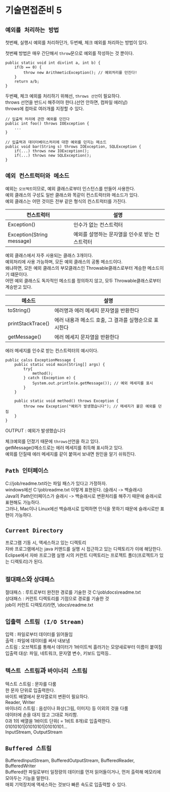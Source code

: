 # 기술면접준비 5


## `예외를 처리하는 방법`
첫번째, 실행시 예외를 처리하던가, 두번째, 체크 예외를 처리하는 방법이 있다.

첫번째 방법은 매우 간단해서 `throw`문으로 예외를 작성하는 것 뿐이다.
~~~
public static void int div(int a, int b) {
	if(b == 0) {
		throw new ArithmeticException(); // 예외처리를 던진다!
	}
	return a/b;
}

~~~
두번째, 체크 예외를 처리하기 위해선, `throws 선언`이 필요하다.  
throws 선언을 반드시 해주어야 한다.(선언 안하면, 컴파일 에러남)  
throws에 컴마로 여러개를 지정할 수 있다.

~~~
// 입출력 처리에 관한 예외를 던진다
public int foo() throws IOException {
	...
}

// 입출력과 데이터베이스처리에 대한 예외를 던지는 메소드
public void bar(String s) throws IOException, SQLException {
	if(...) throws new IOException();
	if(...) throws new SQLException();
}
~~~


## `예외 컨스트럭터와 메소드`
예외는 `오브젝트`이므로, 예외 클래스로부터 인스턴스를 만들어 사용한다.  
예외 클래스의 구성도 일반 클래스와 똑같이 컨스트럭터와 메소드가 있다.  
예외 클래스는 어떤 것이든 전부 같은 형식의 컨스트럭터를 가진다.  

컨스트럭터               |설명                                           
-------------------------|-----------------------------------------------
Exception()              |인수가 없는 컨스트럭터                         
Exception(String message)|예외를 설명하는 문자열을 인수로 받는 컨스트럭터

예외 클래스에서 자주 사용되는 클래스 3개이다.  
예외처리에 사용 가능하며, 모든 예외 클래스의 공통 메소드이다.  
왜냐하면, 모든 예외 클래스의 부모클래스인 Throwable클래스로부터 계승한 메소드이기 떄문이다.  
어떤 예외 클래스도 독자적인 메소드를 정의하지 않고, 모두 Throwable클래스로부터 계승받고 있다.  

메소드                   |설명                                           
-------------------------|-----------------------------------------------
toString()               |에러명과 에러 메세지 문자열을 반환한다
printStackTrace()        |에러 내용과 메소드 호출, 그 결과를 실행순으로 표시한다
getMessage()             |에러 메세지 문자열을 반환한다


에러 메세지를 인수로 받는 컨스트럭터의 예시이다.
~~~
public calss ExceptionMessage {
	public static void main(String[] args) {
		try{
			method();
		} catch (Exception e) {
			System.out.println(e.getMessage()); // 예외 메세지를 표시
		}
	}
	
	public static void method() throws Exception {
		throw new Exception("예외가 발생했습니다"); // 메세지가 붙은 예외를 던짐
	}
}
~~~
OUTPUT : 예외가 발생했습니다

체크예외를 던졌기 때문에 `throws`선언을 하고 있다.  
getMessage()메소드로는 에러 메세지를 취득해 표시하고 있다.  
예외를 던질때 에러 메세지를 같이 붙여서 보내면 원인을 알기 쉬워진다.  

## `Path 인터페이스`  
C://job/readme.txt라는 파일 패스가 있다고 가정하자.  
windows에선  C:\\job\readme.txt 이렇게 표현된다. (슬래시 -> 백슬래시)  
Java의 Path인터페이스가 슬래시 -> 백슬래시로 변환처리를 해주기 때문에 슬래시로 표현해도 가능하다.  
그러나, Mac이나 Linux에선 백슬래시로 입력하면 인식을 못하기 때문에 슬래시로만 표현이 가능하다.  

## `Current Directory`  
프로그램 기동 시, 액세스하고 있는 디렉토리  
자바 프로그램에서는 java 커맨드를 실행 시 접근하고 있는 디렉토리가 이에 해당한다.  
Eclipse에서 자바 프로그램 실행 시의 커런트 디렉토리는 프로젝트 폴더(프로젝트가 있는 디렉토리)가 된다.  

##  `절대패스`와 `상대패스`  
절대패스 : 루트로부터 완전한 경로를 기술한 것 C:\\job\docs\readme.txt  
상대패스 : 커런트 디렉토리를 기점으로 경로를 기술한 것  
		    job이 커런트 디렉토리라면, \docs\readme.txt  

## `입출력 스트림 (I/O Stream)`  
입력 : 파일로부터 데이터를 읽어들임  
출력 : 파일에 데이터를 써서 내보냄  
스트림 : 오브젝트를 통해서 데이터가 1바이트씩 흘러가는 모양새로부터 이름이 붙여짐  
입출력 대상: 파일, 네트워크, 문자열 변수, 키보드 입력등..  

## `텍스트 스트림`과 `바이너리 스트림`
텍스트 스트림 : 문자를 다룸  
   	         한 문자 단위로 입출력한다.  
             바이트 배열에서 문자열로의 변환이 필요하다.  
             Reader, Writer  
바이너리 스트림 : 음성이나 화상(그림, 이미지) 등 이외의 것을 다룸  
	            데이터에 손을 대지 않고 그대로 처리함.  
              0과 1의 배열을 1바이트 단위( = 1비트 8개)로 입출력한다.  
              01010101|01010101|01010101...  
			        InputStream, OutputStream  

## `Buffered 스트림`
BufferedInputStream, BufferedOutputStream, BufferedReader, BufferedWriter  
Buffered란 파일로부터 일정량의 데이터를 먼저 읽어들이거나, 먼저 출력해 메모리에 모아두는 기능을 말한다.   
매회 기억장치에 액세스하는 것보다 빠른 속도로 입출력할 수 있다.  

